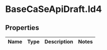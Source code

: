 # BaseCaSeApiDraft.Id4

## Properties
Name | Type | Description | Notes
------------ | ------------- | ------------- | -------------
